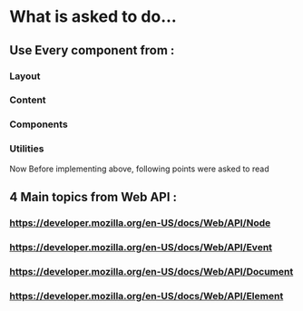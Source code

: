 # What is asked to do...

## Use Every component from :

### Layout
### Content
### Components
### Utilities

Now Before implementing above, following points were asked to read

## 4 Main topics from Web API :

### https://developer.mozilla.org/en-US/docs/Web/API/Node
### https://developer.mozilla.org/en-US/docs/Web/API/Event
### https://developer.mozilla.org/en-US/docs/Web/API/Document
### https://developer.mozilla.org/en-US/docs/Web/API/Element


